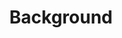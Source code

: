 ---
title: "Background"
draft: true
categories: ['']

tags: ['Background']

arwords: 'الخلفية'

arexps: []

enwords: ['Background']

enexps: []

arlexicons: 'خ'

enlexicons: 'B'

authors: ['Ruqayya Roshdy']

translators: ['X']

citations: 'تطبيقات أساسية في المعالجة الآلية للغة العربية'

sources: 'مركز الملك عبدالله بن عبدالعزيز الدولي لخدمة اللغة العربية'

slug: ""
---
